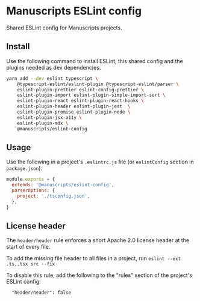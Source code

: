 # Manuscripts ESLint config

Shared ESLint config for Manuscripts projects.

## Install

Use the following command to install ESLint, this shared config and the plugins needed as dev dependencies:

```sh
yarn add --dev eslint typescript \
    @typescript-eslint/eslint-plugin @typescript-eslint/parser \
    eslint-plugin-prettier eslint-config-prettier \
    eslint-plugin-import eslint-plugin-simple-import-sort \
    eslint-plugin-react eslint-plugin-react-hooks \
    eslint-plugin-header eslint-plugin-jest  \
    eslint-plugin-promise eslint-plugin-node \
    eslint-plugin-jsx-a11y \
    eslint-plugin-mdx \
    @manuscripts/eslint-config
```

## Usage

Use the following in a project's `.eslintrc.js` file (or `eslintConfig` section in `package.json`):

```js
module.exports = {
  extends: '@manuscripts/eslint-config',
  parserOptions: {
    project: './tsconfig.json',
  },
}
```

## License header

The `header/header` rule enforces a short Apache 2.0 license header at the start of every file. 

To add the missing file header to all files in a project, run `eslint --ext .ts,.tsx src --fix`

To disable this rule, add the following to the "rules" section of the project's ESLint config:

```
  "header/header": false
```
